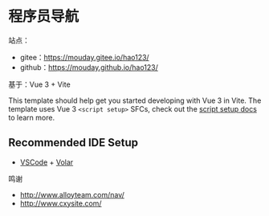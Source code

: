 # 程序员导航

站点：

- gitee：https://mouday.gitee.io/hao123/
- github：https://mouday.github.io/hao123/

基于：Vue 3 + Vite

This template should help get you started developing with Vue 3 in Vite. The template uses Vue 3 `<script setup>` SFCs, check out the [script setup docs](https://v3.vuejs.org/api/sfc-script-setup.html#sfc-script-setup) to learn more.

## Recommended IDE Setup

- [VSCode](https://code.visualstudio.com/) + [Volar](https://marketplace.visualstudio.com/items?itemName=johnsoncodehk.volar)

鸣谢

- http://www.alloyteam.com/nav/
- http://www.cxysite.com/